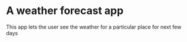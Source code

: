 # A weather forecast app

This app lets the user see the weather for a particular place for next few days